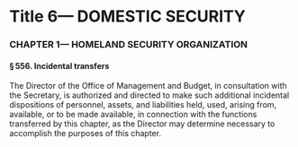 
# Title 6— DOMESTIC SECURITY
### CHAPTER 1— HOMELAND SECURITY ORGANIZATION
#### § 556. Incidental transfers

The Director of the Office of Management and Budget, in consultation with the Secretary, is authorized and directed to make such additional incidental dispositions of personnel, assets, and liabilities held, used, arising from, available, or to be made available, in connection with the functions transferred by this chapter, as the Director may determine necessary to accomplish the purposes of this chapter.
